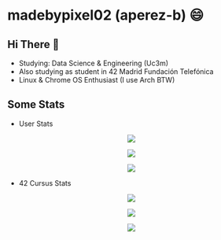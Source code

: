 # madebypixel02 (aperez-b) :smile:


## Hi There 👋

* Studying: Data Science & Engineering (Uc3m)
* Also studying as student in 42 Madrid Fundación Telefónica
* Linux & Chrome OS Enthusiast (I use Arch BTW)

## Some Stats

* User Stats

<p align="center">
  <img src=https://badgen.net/badge/Born2Code/aperez-b/yellow?cache=86400&icon=https://meta.intra.42.fr/images/42_logo.svg />
</p>

<p align="center">
  <img src=https://github-readme-stats.vercel.app/api?username=madebypixel02&count_private=true&show_icons=true&theme=blueberry />
</p>

<p align="center">
  <img src=https://github-readme-stats.vercel.app/api/top-langs/?username=madebypixel02&theme=blueberry />
</p>

* 42 Cursus Stats

<p align="center">
  <img src=https://1337-readme.vercel.app/api/profile?cursus=42&dark=true&login=aperez-b />
</p>

<p align="center">
  <img src=https://badge42.herokuapp.com/api/stats/aperez-b />
</p>

<p align="center">
  <img src=https://github-readme-stats.vercel.app/api/pin/?username=madebypixel02&repo=42-Madrid-Cursus&theme=vue-dark />
</p>

<!--
**madebypixel02/madebypixel02** is a ✨ _special_ ✨ repository because its `README.md` (this file) appears on your GitHub profile.

Here are some ideas to get you started:

- 🔭 I’m currently working on ...
- 🌱 I’m currently learning ...
- 👯 I’m looking to collaborate on ...
- 🤔 I’m looking for help with ...
- 💬 Ask me about ...
- 📫 How to reach me: ...
- 😄 Pronouns: ...
- ⚡ Fun fact: ...
-->
